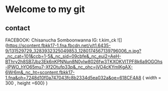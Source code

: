 # Welcome to my git 
  ## contact
 FACEBOOK: Chisanucha Somboonwanna
 IG: t.kim_ck
![](https://scontent.fbkk17-1.fna.fbcdn.net/v/t1.6435-9/131529729_3283932325049853_1280174567139796006_n.jpg?_nc_cat=101&ccb=1-5&_nc_sid=09cbfe&_nc_eui2=AeH-BThry2h8SB7Jbz3Ek6nKPNNun8N0ylw8026fw3TKXOKVITPF8k6a9OGOhs-lPWO_hYO65mu7-Xf2Otufp33p&_nc_ohc=jVO4cKYmIKgAX-6Wr6m&_nc_ht=scontent.fbkk17-1.fna&oh=7248d10f0a747043fc8b2334d5ea032a&oe=618CF4A8 { width = 300  , height =600} )
